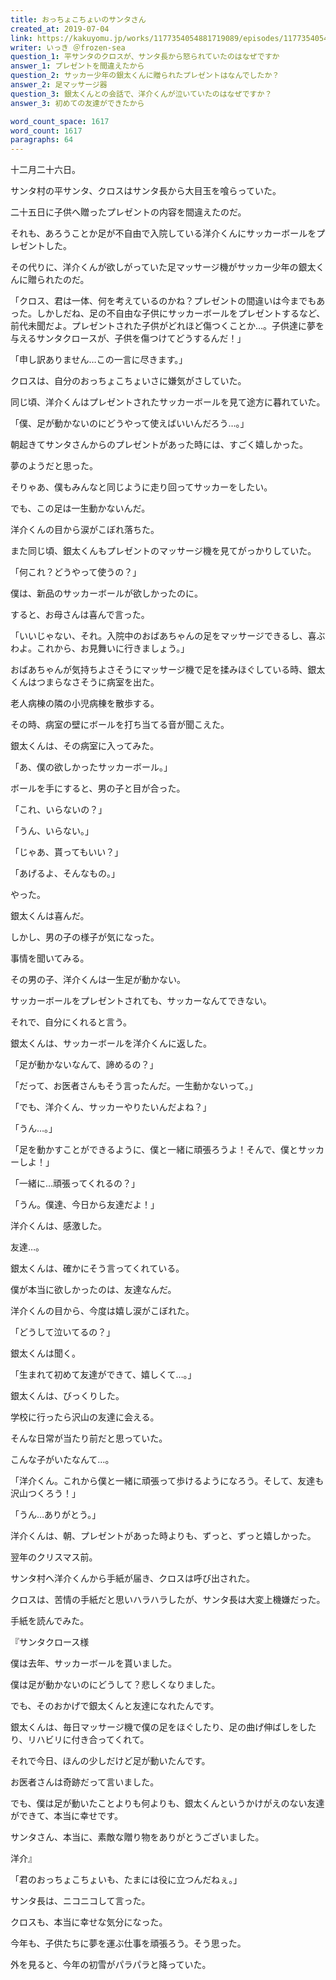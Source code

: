 ```yaml
---
title: おっちょこちょいのサンタさん
created_at: 2019-07-04
link: https://kakuyomu.jp/works/1177354054881719089/episodes/1177354054881719249
writer: いっき ＠frozen-sea
question_1: 平サンタのクロスが、サンタ長から怒られていたのはなぜですか
answer_1: プレゼントを間違えたから
question_2: サッカー少年の銀太くんに贈られたプレゼントはなんでしたか？
answer_2: 足マッサージ器
question_3: 銀太くんとの会話で、洋介くんが泣いていたのはなぜですか？
answer_3: 初めての友達ができたから

word_count_space: 1617
word_count: 1617
paragraphs: 64
---
```


十二月二十六日。

サンタ村の平サンタ、クロスはサンタ長から大目玉を喰らっていた。

二十五日に子供へ贈ったプレゼントの内容を間違えたのだ。



それも、あろうことか足が不自由で入院している洋介くんにサッカーボールをプレゼントした。

その代りに、洋介くんが欲しがっていた足マッサージ機がサッカー少年の銀太くんに贈られたのだ。



「クロス、君は一体、何を考えているのかね？プレゼントの間違いは今までもあった。しかしだね、足の不自由な子供にサッカーボールをプレゼントするなど、前代未聞だよ。プレゼントされた子供がどれほど傷つくことか…。子供達に夢を与えるサンタクロースが、子供を傷つけてどうするんだ！」

「申し訳ありません…この一言に尽きます。」

クロスは、自分のおっちょこちょいさに嫌気がさしていた。



同じ頃、洋介くんはプレゼントされたサッカーボールを見て途方に暮れていた。



「僕、足が動かないのにどうやって使えばいいんだろう…。」



朝起きてサンタさんからのプレゼントがあった時には、すごく嬉しかった。

夢のようだと思った。



そりゃあ、僕もみんなと同じように走り回ってサッカーをしたい。

でも、この足は一生動かないんだ。



洋介くんの目から涙がこぼれ落ちた。



また同じ頃、銀太くんもプレゼントのマッサージ機を見てがっかりしていた。

「何これ？どうやって使うの？」

僕は、新品のサッカーボールが欲しかったのに。



すると、お母さんは喜んで言った。

「いいじゃない、それ。入院中のおばあちゃんの足をマッサージできるし、喜ぶわよ。これから、お見舞いに行きましょう。」



おばあちゃんが気持ちよさそうにマッサージ機で足を揉みほぐしている時、銀太くんはつまらなさそうに病室を出た。

老人病棟の隣の小児病棟を散歩する。



その時、病室の壁にボールを打ち当てる音が聞こえた。

銀太くんは、その病室に入ってみた。



「あ、僕の欲しかったサッカーボール。」



ボールを手にすると、男の子と目が合った。



「これ、いらないの？」

「うん、いらない。」

「じゃあ、貰ってもいい？」

「あげるよ、そんなもの。」



やった。

銀太くんは喜んだ。



しかし、男の子の様子が気になった。



事情を聞いてみる。

その男の子、洋介くんは一生足が動かない。

サッカーボールをプレゼントされても、サッカーなんてできない。

それで、自分にくれると言う。



銀太くんは、サッカーボールを洋介くんに返した。

「足が動かないなんて、諦めるの？」

「だって、お医者さんもそう言ったんだ。一生動かないって。」

「でも、洋介くん、サッカーやりたいんだよね？」

「うん…。」

「足を動かすことができるように、僕と一緒に頑張ろうよ！そんで、僕とサッカーしよ！」

「一緒に…頑張ってくれるの？」

「うん。僕達、今日から友達だよ！」



洋介くんは、感激した。

友達…。

銀太くんは、確かにそう言ってくれている。

僕が本当に欲しかったのは、友達なんだ。

洋介くんの目から、今度は嬉し涙がこぼれた。



「どうして泣いてるの？」

銀太くんは聞く。



「生まれて初めて友達ができて、嬉しくて…。」



銀太くんは、びっくりした。

学校に行ったら沢山の友達に会える。

そんな日常が当たり前だと思っていた。

こんな子がいたなんて…。



「洋介くん。これから僕と一緒に頑張って歩けるようになろう。そして、友達も沢山つくろう！」

「うん…ありがとう。」

洋介くんは、朝、プレゼントがあった時よりも、ずっと、ずっと嬉しかった。



翌年のクリスマス前。

サンタ村へ洋介くんから手紙が届き、クロスは呼び出された。

クロスは、苦情の手紙だと思いハラハラしたが、サンタ長は大変上機嫌だった。

手紙を読んでみた。



『サンタクロース様



僕は去年、サッカーボールを貰いました。

僕は足が動かないのにどうして？悲しくなりました。

でも、そのおかげで銀太くんと友達になれたんです。

銀太くんは、毎日マッサージ機で僕の足をほぐしたり、足の曲げ伸ばしをしたり、リハビリに付き合ってくれて。

それで今日、ほんの少しだけど足が動いたんです。

お医者さんは奇跡だって言いました。

でも、僕は足が動いたことよりも何よりも、銀太くんというかけがえのない友達ができて、本当に幸せです。

サンタさん、本当に、素敵な贈り物をありがとうございました。



洋介』



「君のおっちょこちょいも、たまには役に立つんだねぇ。」

サンタ長は、ニコニコして言った。

クロスも、本当に幸せな気分になった。



今年も、子供たちに夢を運ぶ仕事を頑張ろう。そう思った。



外を見ると、今年の初雪がパラパラと降っていた。